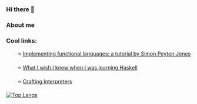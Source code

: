 ### Hi there 👋

### About me


### Cool links:
&nbsp;&nbsp;&nbsp;&nbsp;&nbsp;&nbsp;&nbsp;&nbsp;⭐ [Implementing functional languages: a tutorial by Simon Peyton Jones](https://www.microsoft.com/en-us/research/publication/implementing-functional-languages-a-tutorial/)

&nbsp;&nbsp;&nbsp;&nbsp;&nbsp;&nbsp;&nbsp;&nbsp;⭐ [What I wish I knew when I was learning Haskell](https://smunix.github.io/dev.stephendiehl.com/hask/tutorial.pdf)

&nbsp;&nbsp;&nbsp;&nbsp;&nbsp;&nbsp;&nbsp;&nbsp;⭐ [Crafting Interpreters](https://craftinginterpreters.com/)

<a href="#">![Top Langs](https://github-readme-stats.vercel.app/api/top-langs/?username=MaciejWas&layout=compact&theme=tokyonight&langs_count=8&hide=Jupyter%20Notebook,css,html)</a>


<!--
**MaciejWas/MaciejWas** is a ✨ _special_ ✨ repository because its `README.md` (this file) appears on your GitHub profile.

Here are some ideas to get you started:

- 🔭 I’m currently working on ...
- 🌱 I’m currently learning ...
- 👯 I’m looking to collaborate on ...
- 🤔 I’m looking for help with ...
- 💬 Ask me about ...
- 📫 How to reach me: ...
- 😄 Pronouns: ...
- ⚡ Fun fact: ...
-->
